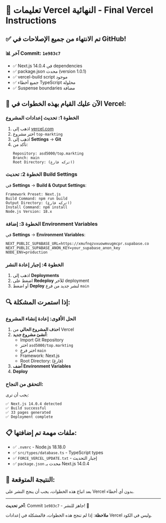 # 🚨 تعليمات Vercel النهائية - Final Vercel Instructions

## ✅ **تم الانتهاء من جميع الإصلاحات في GitHub!**

### 📊 **آخر Commit**: `1e983c7`
- ✅ Next.js 14.0.4 في dependencies
- ✅ package.json محدث (version 1.0.1)
- ✅ vercel-build script موجود
- ✅ جميع أخطاء TypeScript محلولة
- ✅ Suspense boundaries مضافة

## 🔧 **الآن عليك القيام بهذه الخطوات في Vercel:**

### **الخطوة 1: تحديث إعدادات المشروع**
1. اذهب إلى [vercel.com](https://vercel.com)
2. اختر مشروع `top-markting`
3. اذهب إلى **Settings** → **Git**
4. تأكد من:
   ```
   Repository: asd5000/top.markting
   Branch: main
   Root Directory: (اتركه فارغ)
   ```

### **الخطوة 2: تحديث Build Settings**
في **Settings** → **Build & Output Settings**:
```
Framework Preset: Next.js
Build Command: npm run build
Output Directory: (اتركه فارغ)
Install Command: npm install
Node.js Version: 18.x
```

### **الخطوة 3: إضافة Environment Variables**
في **Settings** → **Environment Variables**:
```
NEXT_PUBLIC_SUPABASE_URL=https://xmufnqzvxuowmvugmcpr.supabase.co
NEXT_PUBLIC_SUPABASE_ANON_KEY=your_supabase_anon_key
NODE_ENV=production
```

### **الخطوة 4: إجبار إعادة النشر**
1. اذهب إلى **Deployments**
2. اضغط على **Redeploy** للآخر deployment
3. أو اضغط **Deploy** لنشر جديد من فرع `main`

## 🔍 **إذا استمرت المشكلة:**

### **الحل الأقوى: إعادة إنشاء المشروع**
1. **احذف المشروع الحالي** من Vercel
2. **أنشئ مشروع جديد**:
   - Import Git Repository
   - اختر `asd5000/top.markting`
   - اختر فرع `main`
   - Framework: Next.js
   - Root Directory: (فارغ)
3. **أضف Environment Variables**
4. **Deploy**

### **التحقق من النجاح:**
يجب أن ترى:
```
✅ Next.js 14.0.4 detected
✅ Build successful
✅ 33 pages generated
✅ Deployment complete
```

## 📋 **ملفات مهمة تم إضافتها:**
- ✅ `.nvmrc` - Node.js 18.18.0
- ✅ `src/types/database.ts` - TypeScript types
- ✅ `FORCE_VERCEL_UPDATE.txt` - إجبار التحديث
- ✅ `package.json` محدث بـ Next.js 14.0.4

## 🎯 **النتيجة المتوقعة:**
بعد اتباع هذه الخطوات، يجب أن ينجح النشر على Vercel بدون أي أخطاء.

---

**آخر تحديث**: Commit `1e983c7` - جاهز للنشر! 🚀

**ملاحظة**: إذا لم تنجح هذه الخطوات، فالمشكلة في إعدادات Vercel وليس في الكود.

